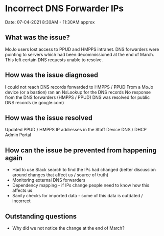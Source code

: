 # Incorrect DNS Forwarder IPs
Date: 07-04-2021 8:30AM - 11:30AM approx

## What was the issue?

MoJo users lost access to PPUD and HMPPS intranet. DNS forwarders were pointing to servers which had been decommissioned at the end of March. This left certain DNS requests unable to resolve.


## How was the issue diagnosed

I could not reach DNS records forwarded to HMPPS / PPUD
From a MoJo device (or a bastion) ran an NsLookup for the DNS records
No response from the DNS forwarders (HMPPS / PPUD)
DNS was resolved for public DNS records (ie google.com)


## How was the issue resolved

Updated PPUD / HMPPS IP addresses in the Staff Device DNS / DHCP Admin Portal


## How can the issue be prevented from happening again

- Had to use Slack search to find the IPs had changed (better discussion around changes that affect us / source of truth)
- Monitoring external DNS forwarders
- Dependency mapping - if IPs change people need to know how this affects us
- Sanity checks for imported data - some of this data is outdated / incorrect

## Outstanding questions 

- Why did we not notice the change at the end of March?
